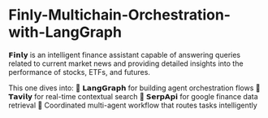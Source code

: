 # Finly-Multichain-Orchestration-with-LangGraph
𝗙𝗶𝗻𝗹𝘆 is an intelligent finance assistant capable of answering queries related to current market news and providing detailed insights into the performance of stocks, ETFs, and futures.

This one dives into:
 🔹 𝗟𝗮𝗻𝗴𝗚𝗿𝗮𝗽𝗵 for building agent orchestration flows
 🔹 𝗧𝗮𝘃𝗶𝗹𝘆 for real-time contextual search
 🔹 𝗦𝗲𝗿𝗽𝗔𝗽𝗶 for google finance data retrieval
 🔹 Coordinated multi-agent workflow that routes tasks intelligently
